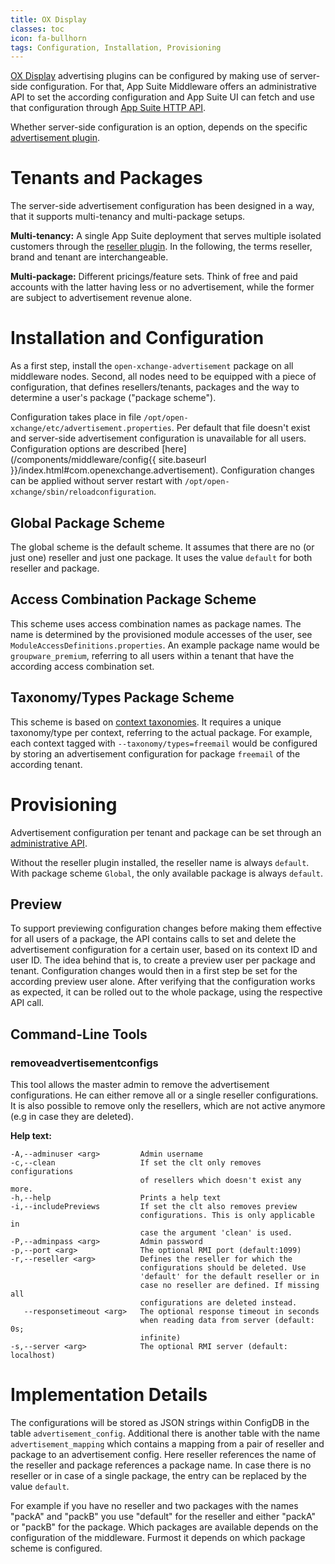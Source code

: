 ```yaml
---
title: OX Display
classes: toc
icon: fa-bullhorn
tags: Configuration, Installation, Provisioning
---
```


[OX Display](http://oxpedia.org/wiki/index.php?title=AppSuite:OX_Monetization) advertising plugins can be configured by making use of server-side configuration. For that, App Suite Middleware offers an administrative API to set the according configuration and App Suite UI can fetch and use that configuration through [App Suite HTTP API](https://documentation.open-xchange.com/components/middleware/http/latest/index.html#!/Advertisement/getAdvertisementConfig).

Whether server-side configuration is an option, depends on the specific [advertisement plugin](https://documentation.open-xchange.com/components/display/1.4.1/articles/).


# Tenants and Packages

The server-side advertisement configuration has been designed in a way, that it supports multi-tenancy and multi-package setups.

**Multi-tenancy:** A single App Suite deployment that serves multiple isolated customers through the [reseller plugin](http://oxpedia.org/wiki/index.php?title=Reseller_Bundle). In the following, the terms reseller, brand and tenant are interchangeable.

**Multi-package:** Different pricings/feature sets. Think of free and paid accounts with the latter having less or no advertisement, while the former are subject to advertisement revenue alone.


# Installation and Configuration

As a first step, install the `open-xchange-advertisement` package on all middleware nodes. Second, all nodes need to be equipped with a piece of configuration, that defines resellers/tenants, packages and the way to determine a user's package ("package scheme").

Configuration takes place in file `/opt/open-xchange/etc/advertisement.properties`. Per default that file doesn't exist and server-side advertisement configuration is unavailable for all users. Configuration options are described [here](/components/middleware/config{{ site.baseurl }}/index.html#com.openexchange.advertisement). Configuration changes can be applied without server restart with `/opt/open-xchange/sbin/reloadconfiguration`.


## Global Package Scheme

The global scheme is the default scheme. It assumes that there are no (or just one) reseller and just one package. It uses the value `default` for both reseller and package.


## Access Combination Package Scheme

This scheme uses access combination names as package names. The name is determined by the provisioned module accesses of the user, see `ModuleAccessDefinitions.properties`. An example package name would be `groupware_premium`, referring to all users within a tenant that have the according access combination set.


## Taxonomy/Types Package Scheme

This scheme is based on [context taxonomies](http://oxpedia.org/wiki/index.php?title=ConfigCascade#Core_Concepts_-_Context_Taxonomy). It requires a unique taxonomy/type per context, referring to the actual package. For example, each context tagged with `--taxonomy/types=freemail` would be configured by storing an advertisement configuration for package `freemail` of the according tenant.


# Provisioning

Advertisement configuration per tenant and package can be set through an [administrative API](https://documentation.open-xchange.com/components/middleware/rest/7.10.1/index.html?version=7.10.1#tag/Advertisement).

Without the reseller plugin installed, the reseller name is always `default`. With package scheme `Global`, the only available package is always `default`.


## Preview

To support previewing configuration changes before making them effective for all users of a package, the API contains calls to set and delete the advertisement configuration for a certain user, based on its context ID and user ID. The idea behind that is, to create a preview user per package and tenant. Configuration changes would then in a first step be set for the according preview user alone. After verifying that the configuration works as expected, it can be rolled out to the whole package, using the respective API call.


## Command-Line Tools

### removeadvertisementconfigs

This tool allows the master admin to remove the advertisement configurations. He can either remove all or a single reseller configurations.
It is also possible to remove only the resellers, which are not active anymore (e.g in case they are deleted).

**Help text:**

    -A,--adminuser <arg>         Admin username
    -c,--clean                   If set the clt only removes configurations
                                 of resellers which doesn't exist any more.
    -h,--help                    Prints a help text
    -i,--includePreviews         If set the clt also removes preview
                                 configurations. This is only applicable in
                                 case the argument 'clean' is used.
    -P,--adminpass <arg>         Admin password
    -p,--port <arg>              The optional RMI port (default:1099)
    -r,--reseller <arg>          Defines the reseller for which the
                                 configurations should be deleted. Use
                                 'default' for the default reseller or in
                                 case no reseller are defined. If missing all
                                 configurations are deleted instead.
       --responsetimeout <arg>   The optional response timeout in seconds
                                 when reading data from server (default: 0s;
                                 infinite)
    -s,--server <arg>            The optional RMI server (default: localhost)



# Implementation Details

The configurations will be stored as JSON strings within ConfigDB in the table `advertisement_config`. Additional there is another table with the name `advertisement_mapping` which contains a mapping from a pair of 
reseller and package to an advertisement config. Here reseller references the name of the reseller and package references a package name. In case there is no reseller or in case of a single package, the entry can be replaced by the value `default`.

For example if you have no reseller and two packages with the names "packA" and "packB" you use "default" for the reseller and either "packA" or "packB" for the package. 
Which packages are available depends on the configuration of the middleware. Furmost it depends on which package scheme is configured.



